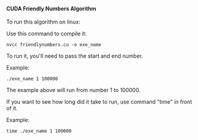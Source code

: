 #### CUDA Friendly Numbers Algorithm

To run this algorithm on linux: 

Use this command to compile it:

    nvcc friendlynumbers.cu -o exe_name

To run it, you'll need to pass the start and end number.

Example:

    ./exe_name 1 100000

The example above will run from number 1 to 100000.

If you want to see how long did it take to run, use command "time" in front of it.

Example:

    time ./exe_name 1 100000

